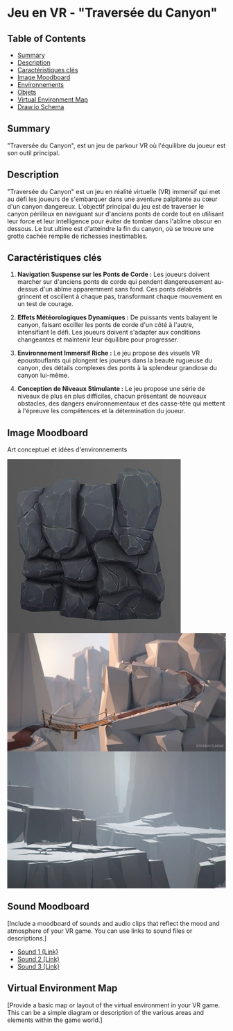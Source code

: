 # Jeu en VR - "Traversée du Canyon"

## Table of Contents

- [Summary](#summary)
- [Description](#description)
- [Caractéristiques clés](#Caractéristiques-clés)
- [Image Moodboard](#image-moodboard)
- [Environnements](#Environnements)
- [Objets](#Objets)
- [Virtual Environment Map](#virtual-environment-map)
- [Draw.io Schema](#drawio-schema)

## Summary


"Traversée du Canyon", est un jeu de parkour VR où l'équilibre du joueur est son outil principal.

## Description

"Traversée du Canyon" est un jeu en réalité virtuelle (VR) immersif qui met au défi les joueurs de s'embarquer dans une aventure palpitante au cœur d'un canyon dangereux. L'objectif principal du jeu est de traverser le canyon périlleux en naviguant sur d'anciens ponts de corde tout en utilisant leur force et leur intelligence pour éviter de tomber dans l'abîme obscur en dessous. Le but ultime est d'atteindre la fin du canyon, où se trouve une grotte cachée remplie de richesses inestimables.

## Caractéristiques clés

1. **Navigation Suspense sur les Ponts de Corde :** Les joueurs doivent marcher sur d'anciens ponts de corde qui pendent dangereusement au-dessus d'un abîme apparemment sans fond. Ces ponts délabrés grincent et oscillent à chaque pas, transformant chaque mouvement en un test de courage.

2. **Effets Météorologiques Dynamiques :** De puissants vents balayent le canyon, faisant osciller les ponts de corde d'un côté à l'autre, intensifiant le défi. Les joueurs doivent s'adapter aux conditions changeantes et maintenir leur équilibre pour progresser.

3. **Environnement Immersif Riche :** Le jeu propose des visuels VR époustouflants qui plongent les joueurs dans la beauté rugueuse du canyon, des détails complexes des ponts à la splendeur grandiose du canyon lui-même.

4. **Conception de Niveaux Stimulante :** Le jeu propose une série de niveaux de plus en plus difficiles, chacun présentant de nouveaux obstacles, des dangers environnementaux et des casse-tête qui mettent à l'épreuve les compétences et la détermination du joueur.

## Image Moodboard

Art conceptuel et idées d'environnements

<img src="Asset/enviroment-2.jpg" alt="Image 1" align="left">
<img src="Asset/enviroment-4.jpg" alt="Image 2" align="right">
<img src="Asset/enviroment-5.jpg" alt="Image 3" align="center">




## Sound Moodboard

[Include a moodboard of sounds and audio clips that reflect the mood and atmosphere of your VR game. You can use links to sound files or descriptions.]

- [Sound 1 (Link)](sound1.mp3)
- [Sound 2 (Link)](sound2.mp3)
- [Sound 3 (Link)](sound3.mp3)

## Virtual Environment Map

[Provide a basic map or layout of the virtual environment in your VR game. This can be a simple diagram or description of the various areas and elements within the game world.]
